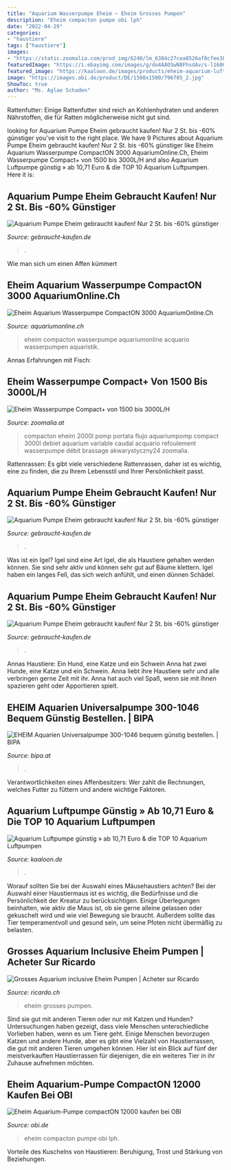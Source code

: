 ```yaml
---
title: "Aquarium Wasserpumpe Eheim ~ Eheim Grosses Pumpen"
description: "Eheim compacton pumpe obi lph"
date: "2022-04-29"
categories:
- "haustiere"
tags: ["haustiere"]
images:
- "https://static.zoomalia.com/prod_img/6240/lm_6384c27cea8526af8cfee3be5e183ac96051491549052.jpg"
featuredImage: "https://i.ebayimg.com/images/g/do4AAOSwN8FhsdAv/s-l1600.jpg"
featured_image: "https://kaaloon.de/images/products/eheim-aquarium-luftpumpe-b0014fiqgk.jpg"
image: "https://images.obi.de/product/DE/1500x1500/796705_2.jpg"
ShowToc: true
author: "Ms. Aglae Schaden"
---
```



Rattenfutter: Einige Rattenfutter sind reich an Kohlenhydraten und anderen Nährstoffen, die für Ratten möglicherweise nicht gut sind.

	

		
looking for Aquarium Pumpe Eheim gebraucht kaufen! Nur 2 St. bis -60% günstiger you've visit to the right place. We have 9 Pictures about Aquarium Pumpe Eheim gebraucht kaufen! Nur 2 St. bis -60% günstiger like Eheim Aquarium Wasserpumpe CompactON 3000 AquariumOnline.Ch, Eheim Wasserpumpe Compact+ von 1500 bis 3000L/H and also Aquarium Luftpumpe günstig » ab 10,71 Euro &amp; die TOP 10 Aquarium Luftpumpen. Here it is:
		
    
## Aquarium Pumpe Eheim Gebraucht Kaufen! Nur 2 St. Bis -60% Günstiger

<img loading=lazy src="https://i.ebayimg.com/images/g/HG0AAOSw5wthqib3/s-l1600.jpg" onerror="this.onerror=null;this.src='https://tse1.mm.bing.net/th?id=OIP.isTmGdmmk2BBcwsM9b88YgHaJ4&amp;pid=15.1';" alt="Aquarium Pumpe Eheim gebraucht kaufen! Nur 2 St. bis -60% günstiger">

_Source: gebraucht-kaufen.de_

>. 

	

Wie man sich um einen Affen kümmert

    
## Eheim Aquarium Wasserpumpe CompactON 3000 AquariumOnline.Ch

<img loading=lazy src="http://www.aquariumonline.ch/WebRoot/Store/Shops/174428/5829/B2DF/26C1/B7CE/F477/0A00/0E18/8DFA/Eheim-CompactON-3000-1031220-Shop-CH.jpg" onerror="this.onerror=null;this.src='https://tse1.mm.bing.net/th?id=OIP.h80dhehfb3Osq15Fd1908AHaIV&amp;pid=15.1';" alt="Eheim Aquarium Wasserpumpe CompactON 3000 AquariumOnline.Ch">

_Source: aquariumonline.ch_

>eheim compacton wasserpumpe aquariumonline acquario wasserpumpen aquaristik. 

	

Annas Erfahrungen mit Fisch:

    
## Eheim Wasserpumpe Compact+ Von 1500 Bis 3000L/H

<img loading=lazy src="https://static.zoomalia.com/prod_img/6240/lm_6384c27cea8526af8cfee3be5e183ac96051491549052.jpg" onerror="this.onerror=null;this.src='https://tse2.mm.bing.net/th?id=OIP.UyioTDZKtoKlV8hPjkRZ6gHaKA&amp;pid=15.1';" alt="Eheim Wasserpumpe Compact+ von 1500 bis 3000L/H">

_Source: zoomalia.at_

>compacton eheim 2000l pomp portata flujo aquariumpomp compact 3000l debiet aquarium variable caudal acquario refoulement wasserpumpe débit brassage akwarystyczny24 zoomalia. 

	

Rattenrassen: Es gibt viele verschiedene Rattenrassen, daher ist es wichtig, eine zu finden, die zu Ihrem Lebensstil und Ihrer Persönlichkeit passt.

    
## Aquarium Pumpe Eheim Gebraucht Kaufen! Nur 2 St. Bis -60% Günstiger

<img loading=lazy src="https://i.ebayimg.com/images/g/do4AAOSwN8FhsdAv/s-l1600.jpg" onerror="this.onerror=null;this.src='https://tse4.mm.bing.net/th?id=OIP.NbLAKW26xQzb1QYCzDSlqAHaFj&amp;pid=15.1';" alt="Aquarium Pumpe Eheim gebraucht kaufen! Nur 2 St. bis -60% günstiger">

_Source: gebraucht-kaufen.de_

>. 

	

Was ist ein Igel?
Igel sind eine Art Igel, die als Haustiere gehalten werden können. Sie sind sehr aktiv und können sehr gut auf Bäume klettern. Igel haben ein langes Fell, das sich weich anfühlt, und einen dünnen Schädel.

    
## Aquarium Pumpe Eheim Gebraucht Kaufen! Nur 2 St. Bis -60% Günstiger

<img loading=lazy src="https://i.ebayimg.com/images/g/fpIAAOSw77Rhp6h2/s-l1600.jpg" onerror="this.onerror=null;this.src='https://tse4.mm.bing.net/th?id=OIP.jd0qTuvKfAv3FIT7YITFgQHaNK&amp;pid=15.1';" alt="Aquarium Pumpe Eheim gebraucht kaufen! Nur 2 St. bis -60% günstiger">

_Source: gebraucht-kaufen.de_

>. 

	

Annas Haustiere: Ein Hund, eine Katze und ein Schwein
Anna hat zwei Hunde, eine Katze und ein Schwein. Anna liebt ihre Haustiere sehr und alle verbringen gerne Zeit mit ihr. Anna hat auch viel Spaß, wenn sie mit ihnen spazieren geht oder Apportieren spielt.

    
## EHEIM Aquarien Universalpumpe 300-1046 Bequem Günstig Bestellen. | BIPA

<img loading=lazy src="https://www.bipa.at/dw/image/v2/AAFT_PRD/on/demandware.static/-/Sites-catalog/de_AT/v1631080766782/original/366091.jpg?sw=1000&amp;sfrm=png" onerror="this.onerror=null;this.src='https://tse2.mm.bing.net/th?id=OIP.MdxgM_rclhB0QIIh4ltFNAHaHa&amp;pid=15.1';" alt="EHEIM Aquarien Universalpumpe 300-1046 bequem günstig bestellen. | BIPA">

_Source: bipa.at_

>. 

	

Verantwortlichkeiten eines Affenbesitzers: Wer zahlt die Rechnungen, welches Futter zu füttern und andere wichtige Faktoren.

    
## Aquarium Luftpumpe Günstig » Ab 10,71 Euro &amp; Die TOP 10 Aquarium Luftpumpen

<img loading=lazy src="https://kaaloon.de/images/products/eheim-aquarium-luftpumpe-b0014fiqgk.jpg" onerror="this.onerror=null;this.src='https://tse1.mm.bing.net/th?id=OIP.E74Isw3MhQON-m1GWE42wwHaFj&amp;pid=15.1';" alt="Aquarium Luftpumpe günstig » ab 10,71 Euro &amp; die TOP 10 Aquarium Luftpumpen">

_Source: kaaloon.de_

>. 

	

Worauf sollten Sie bei der Auswahl eines Mäusehaustiers achten?
Bei der Auswahl einer Haustiermaus ist es wichtig, die Bedürfnisse und die Persönlichkeit der Kreatur zu berücksichtigen. Einige Überlegungen beinhalten, wie aktiv die Maus ist, ob sie gerne alleine gelassen oder gekuschelt wird und wie viel Bewegung sie braucht. Außerdem sollte das Tier temperamentvoll und gesund sein, um seine Pfoten nicht übermäßig zu belasten.

    
## Grosses Aquarium Inclusive Eheim Pumpen | Acheter Sur Ricardo

<img loading=lazy src="https://img.ricardostatic.ch/t_1000x750/pl/1103558744/0/1/grosses-aquarium-inclusive-eheim-pumpen.jpg" onerror="this.onerror=null;this.src='https://tse1.mm.bing.net/th?id=OIP.qDhe7cJ53HNYEmr2hqy-9AHaFj&amp;pid=15.1';" alt="Grosses Aquarium inclusive Eheim Pumpen | Acheter sur Ricardo">

_Source: ricardo.ch_

>eheim grosses pumpen. 

	

Sind sie gut mit anderen Tieren oder nur mit Katzen und Hunden?
Untersuchungen haben gezeigt, dass viele Menschen unterschiedliche Vorlieben haben, wenn es um Tiere geht. Einige Menschen bevorzugen Katzen und andere Hunde, aber es gibt eine Vielzahl von Haustierrassen, die gut mit anderen Tieren umgehen können. Hier ist ein Blick auf fünf der meistverkauften Haustierrassen für diejenigen, die ein weiteres Tier in ihr Zuhause aufnehmen möchten.

    
## Eheim Aquarium-Pumpe CompactON 12000 Kaufen Bei OBI

<img loading=lazy src="https://images.obi.de/product/DE/1500x1500/796705_2.jpg" onerror="this.onerror=null;this.src='https://tse4.mm.bing.net/th?id=OIP.y85_WNdATy7OsWJ-TqprEQHaHa&amp;pid=15.1';" alt="Eheim Aquarium-Pumpe compactON 12000 kaufen bei OBI">

_Source: obi.de_

>eheim compacton pumpe obi lph. 

	

Vorteile des Kuschelns von Haustieren: Beruhigung, Trost und Stärkung von Beziehungen.

